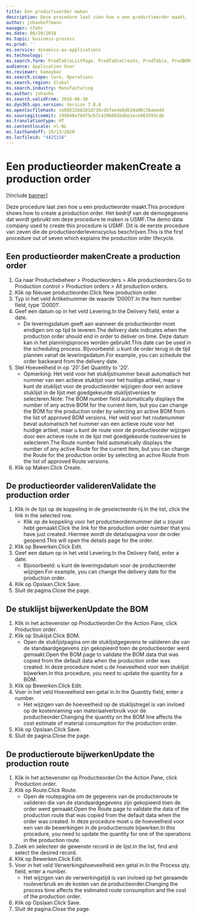 ```yaml
---
title: Een productieorder maken
description: Deze procedure laat zien hoe u een productieorder maakt.
author: johanhoffmann
manager: tfehr
ms.date: 08/29/2018
ms.topic: business-process
ms.prod: ''
ms.service: dynamics-ax-applications
ms.technology: ''
ms.search.form: ProdTableListPage, ProdTableCreate, ProdTable, ProdBOM, ProdRoute, ProdJournalCreate
audience: Application User
ms.reviewer: kamaybac
ms.search.scope: Core, Operations
ms.search.region: Global
ms.search.industry: Manufacturing
ms.author: johanho
ms.search.validFrom: 2016-06-30
ms.dyn365.ops.version: Version 7.0.0
ms.openlocfilehash: ce08532b8281d730cd5fae4ebd634a08c5baeedd
ms.sourcegitcommit: 199848e78df5cb7c439b001bdbe1ece963593cdb
ms.translationtype: HT
ms.contentlocale: nl-NL
ms.lasthandoff: 10/13/2020
ms.locfileid: "4425158"
---
```

# <a name="create-a-production-order"></a><span data-ttu-id="cc060-103">Een productieorder maken</span><span class="sxs-lookup"><span data-stu-id="cc060-103">Create a production order</span></span>

[!include [banner](../../includes/banner.md)]

<span data-ttu-id="cc060-104">Deze procedure laat zien hoe u een productieorder maakt.</span><span class="sxs-lookup"><span data-stu-id="cc060-104">This procedure shows how to create a production order.</span></span> <span data-ttu-id="cc060-105">Het bedrijf van de demogegevens dat wordt gebruikt om deze procedure te maken is USMF.</span><span class="sxs-lookup"><span data-stu-id="cc060-105">The demo data company used to create this procedure is USMF.</span></span> <span data-ttu-id="cc060-106">Dit is de eerste procedure van zeven die de productieorderlevenscyclus beschrijven.</span><span class="sxs-lookup"><span data-stu-id="cc060-106">This is the first procedure out of seven which explains the production order lifecycle.</span></span>


## <a name="create-a-production-order"></a><span data-ttu-id="cc060-107">Een productieorder maken</span><span class="sxs-lookup"><span data-stu-id="cc060-107">Create a production order</span></span>
1. <span data-ttu-id="cc060-108">Ga naar Productiebeheer > Productieorders > Alle productieorders.</span><span class="sxs-lookup"><span data-stu-id="cc060-108">Go to Production control > Production orders > All production orders.</span></span>
2. <span data-ttu-id="cc060-109">Klik op Nieuwe productieorder.</span><span class="sxs-lookup"><span data-stu-id="cc060-109">Click New production order.</span></span>
3. <span data-ttu-id="cc060-110">Typ in het veld Artikelnummer de waarde 'D0001'.</span><span class="sxs-lookup"><span data-stu-id="cc060-110">In the Item number field, type 'D0001'.</span></span>
4. <span data-ttu-id="cc060-111">Geef een datum op in het veld Levering.</span><span class="sxs-lookup"><span data-stu-id="cc060-111">In the Delivery field, enter a date.</span></span>
    * <span data-ttu-id="cc060-112">De leveringsdatum geeft aan wanneer de productieorder moet eindigen om op tijd te leveren.</span><span class="sxs-lookup"><span data-stu-id="cc060-112">The delivery date indicates when the production order should end in order to deliver on time.</span></span> <span data-ttu-id="cc060-113">Deze datum kan in het planningsproces worden gebruikt.</span><span class="sxs-lookup"><span data-stu-id="cc060-113">This date can be used in the scheduling process.</span></span> <span data-ttu-id="cc060-114">Bijvoorbeeld: u kunt de order terug in de tijd plannen vanaf de leveringsdatum.</span><span class="sxs-lookup"><span data-stu-id="cc060-114">For example, you can schedule the order backward from the delivery date.</span></span>  
5. <span data-ttu-id="cc060-115">Stel Hoeveelheid in op '20'.</span><span class="sxs-lookup"><span data-stu-id="cc060-115">Set Quantity to '20'.</span></span>
    * <span data-ttu-id="cc060-116">Opmerking: Het veld voor het stuklijstnummer bevat automatisch het nummer van een actieve stuklijst voor het huidige artikel, maar u kunt de stuklijst voor de productieorder wijzigen door een actieve stuklijst in de lijst met goedgekeurde stuklijstversies te selecteren.</span><span class="sxs-lookup"><span data-stu-id="cc060-116">Note: The BOM number field automatically displays the number of any active BOM for the current item, but you can change the BOM for the production order by selecting an active BOM from the list of approved BOM versions.</span></span>    <span data-ttu-id="cc060-117">Het veld voor het routenummer bevat automatisch het nummer van een actieve route voor het huidige artikel, maar u kunt de route voor de productieorder wijzigen door een actieve route in de lijst met goedgekeurde routeversies te selecteren.</span><span class="sxs-lookup"><span data-stu-id="cc060-117">The Route number field automatically displays the number of any active Route for the current item, but you can change the Route for the production order by selecting an active Route from the list of approved Route versions.</span></span>  
6. <span data-ttu-id="cc060-118">Klik op Maken.</span><span class="sxs-lookup"><span data-stu-id="cc060-118">Click Create.</span></span>

## <a name="validate-the-production-order"></a><span data-ttu-id="cc060-119">De productieorder valideren</span><span class="sxs-lookup"><span data-stu-id="cc060-119">Validate the production order</span></span>
1. <span data-ttu-id="cc060-120">Klik in de lijst op de koppeling in de geselecteerde rij.</span><span class="sxs-lookup"><span data-stu-id="cc060-120">In the list, click the link in the selected row.</span></span>
    * <span data-ttu-id="cc060-121">Klik op de koppeling voor het productieordernummer dat u zojuist hebt gemaakt.</span><span class="sxs-lookup"><span data-stu-id="cc060-121">Click the link for the production order number that you have just created.</span></span> <span data-ttu-id="cc060-122">Hiermee wordt de detailspagina voor de order geopend.</span><span class="sxs-lookup"><span data-stu-id="cc060-122">This will open the details page for the order.</span></span>  
2. <span data-ttu-id="cc060-123">Klik op Bewerken.</span><span class="sxs-lookup"><span data-stu-id="cc060-123">Click Edit.</span></span>
3. <span data-ttu-id="cc060-124">Geef een datum op in het veld Levering.</span><span class="sxs-lookup"><span data-stu-id="cc060-124">In the Delivery field, enter a date.</span></span>
    * <span data-ttu-id="cc060-125">Bijvoorbeeld: u kunt de leveringsdatum voor de productieorder wijzigen.</span><span class="sxs-lookup"><span data-stu-id="cc060-125">For example, you can change the delivery date for the production order.</span></span>  
4. <span data-ttu-id="cc060-126">Klik op Opslaan.</span><span class="sxs-lookup"><span data-stu-id="cc060-126">Click Save.</span></span>
5. <span data-ttu-id="cc060-127">Sluit de pagina.</span><span class="sxs-lookup"><span data-stu-id="cc060-127">Close the page.</span></span>

## <a name="update-the-bom"></a><span data-ttu-id="cc060-128">De stuklijst bijwerken</span><span class="sxs-lookup"><span data-stu-id="cc060-128">Update the BOM</span></span>
1. <span data-ttu-id="cc060-129">Klik in het actievenster op Productieorder.</span><span class="sxs-lookup"><span data-stu-id="cc060-129">On the Action Pane, click Production order.</span></span>
2. <span data-ttu-id="cc060-130">Klik op Stuklijst.</span><span class="sxs-lookup"><span data-stu-id="cc060-130">Click BOM.</span></span>
    * <span data-ttu-id="cc060-131">Open de stuklijstpagina om de stuklijstgegevens te valideren die van de standaardgegevens zijn gekopieerd toen de productieorder werd gemaakt.</span><span class="sxs-lookup"><span data-stu-id="cc060-131">Open the BOM page to validate the BOM data that was copied from the default data when the production order was created.</span></span> <span data-ttu-id="cc060-132">In deze procedure moet u de hoeveelheid voor een stuklijst bijwerken.</span><span class="sxs-lookup"><span data-stu-id="cc060-132">In this procedure, you need to update the quantity for a BOM.</span></span>  
3. <span data-ttu-id="cc060-133">Klik op Bewerken.</span><span class="sxs-lookup"><span data-stu-id="cc060-133">Click Edit.</span></span>
4. <span data-ttu-id="cc060-134">Voer in het veld Hoeveelheid een getal in.</span><span class="sxs-lookup"><span data-stu-id="cc060-134">In the Quantity field, enter a number.</span></span>
    * <span data-ttu-id="cc060-135">Het wijzigen van de hoeveelheid op de stuklijstregel is van invloed op de kostenraming van materiaalverbruik voor de productieorder.</span><span class="sxs-lookup"><span data-stu-id="cc060-135">Changing the quantity on the BOM line affects the cost estimate of material consumption for the production order.</span></span>  
5. <span data-ttu-id="cc060-136">Klik op Opslaan.</span><span class="sxs-lookup"><span data-stu-id="cc060-136">Click Save.</span></span>
6. <span data-ttu-id="cc060-137">Sluit de pagina.</span><span class="sxs-lookup"><span data-stu-id="cc060-137">Close the page.</span></span>

## <a name="update-the-production-route"></a><span data-ttu-id="cc060-138">De productieroute bijwerken</span><span class="sxs-lookup"><span data-stu-id="cc060-138">Update the production route</span></span>
1. <span data-ttu-id="cc060-139">Klik in het actievenster op Productieorder.</span><span class="sxs-lookup"><span data-stu-id="cc060-139">On the Action Pane, click Production order.</span></span>
2. <span data-ttu-id="cc060-140">Klik op Route.</span><span class="sxs-lookup"><span data-stu-id="cc060-140">Click Route.</span></span>
    * <span data-ttu-id="cc060-141">Open de routepagina om de gegevens van de productieroute te valideren die van de standaardgegevens zijn gekopieerd toen de order werd gemaakt.</span><span class="sxs-lookup"><span data-stu-id="cc060-141">Open the Route page to validate the data of the production route that was copied from the default data when the order was created.</span></span> <span data-ttu-id="cc060-142">In deze procedure moet u de hoeveelheid voor een van de bewerkingen in de productieroute bijwerken.</span><span class="sxs-lookup"><span data-stu-id="cc060-142">In this procedure, you need to update the quantity for one of the operations in the production route.</span></span>  
3. <span data-ttu-id="cc060-143">Zoek en selecteer de gewenste record in de lijst.</span><span class="sxs-lookup"><span data-stu-id="cc060-143">In the list, find and select the desired record.</span></span>
4. <span data-ttu-id="cc060-144">Klik op Bewerken.</span><span class="sxs-lookup"><span data-stu-id="cc060-144">Click Edit.</span></span>
5. <span data-ttu-id="cc060-145">Voer in het veld Verwerkingshoeveelheid een getal in.</span><span class="sxs-lookup"><span data-stu-id="cc060-145">In the Process qty. field, enter a number.</span></span>
    * <span data-ttu-id="cc060-146">Het wijzigen van de verwerkingstijd is van invloed op het geraamde routeverbruik en de kosten van de productieorder.</span><span class="sxs-lookup"><span data-stu-id="cc060-146">Changing the process time affects the estimated route consumption and the cost of the production order.</span></span>  
6. <span data-ttu-id="cc060-147">Klik op Opslaan.</span><span class="sxs-lookup"><span data-stu-id="cc060-147">Click Save.</span></span>
7. <span data-ttu-id="cc060-148">Sluit de pagina.</span><span class="sxs-lookup"><span data-stu-id="cc060-148">Close the page.</span></span>


